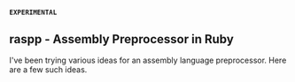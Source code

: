 #### `EXPERIMENTAL`

## raspp - Assembly Preprocessor in Ruby

I've been trying various ideas for an assembly language preprocessor.
Here are a few such ideas.
